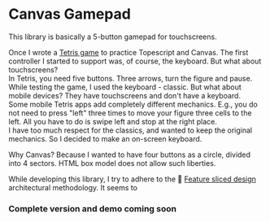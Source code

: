 # Canvas Gamepad
This library is basically a 5-button gamepad for touchscreens.

Once I wrote a [Tetris game](https://github.com/fish-liqueur/tetris) to practice Topescript and Canvas. The first controller I started to support was, of course, the keyboard. But what about touchscreens?
<br>
In Tetris, you need five buttons. Three arrows, turn the figure and pause. While testing the game, I used the keyboard - classic. But what about mobile devices? They have touchscreens and don't have a keyboard.
<br>
Some mobile Tetris apps add completely different mechanics. E.g., you do not need to press "left" three times to move your figure three cells to the left. All you have to do is swipe left and stop at the right place.
<br>
I have too much respect for the classics, and wanted to keep the original mechanics. So I decided to make an on-screen keyboard.

Why Canvas? Because I wanted to have four buttons as a circle, divided into 4 sectors. HTML box model does not allow such liberties.

While developing this library, I try to adhere to the 🍰 [Feature sliced design](https://feature-sliced.design/) architectural methodology. It seems to 

### Complete version and demo coming soon